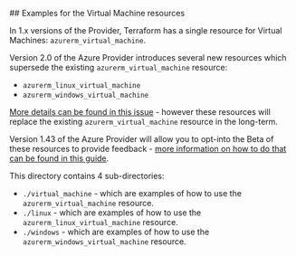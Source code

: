 ## Examples for the Virtual Machine resources

In 1.x versions of the Provider, Terraform has a single resource for Virtual Machines: `azurerm_virtual_machine`.

Version 2.0 of the Azure Provider introduces several new resources which supersede the existing `azurerm_virtual_machine` resource:

* `azurerm_linux_virtual_machine`
* `azurerm_windows_virtual_machine`

[More details can be found in this issue](https://github.com/terraform-providers/terraform-provider-azurerm/issues/2807) - however these resources will replace the existing `azurerm_virtual_machine` resource in the long-term.

Version 1.43 of the Azure Provider will allow you to opt-into the Beta of these resources to provide feedback - [more information on how to do that can be found in this guide](https://terraform.io/docs/providers/azurerm/guides/2.0-beta.html).

This directory contains 4 sub-directories:

* `./virtual_machine` - which are examples of how to use the `azurerm_virtual_machine` resource.
* `./linux` - which are examples of how to use the `azurerm_linux_virtual_machine` resource.
* `./windows` - which are examples of how to use the `azurerm_windows_virtual_machine` resource.
